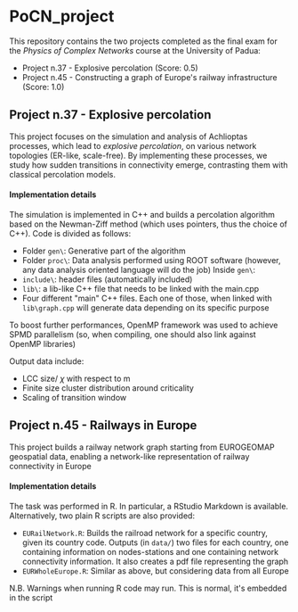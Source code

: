 # PoCN_project


This repository contains the two projects completed as the final exam for the *Physics of Complex Networks* course at the University of Padua:
- Project n.37 - Explosive percolation (Score: 0.5)
- Project n.45 - Constructing a graph of Europe's railway infrastructure (Score: 1.0)

## Project n.37 - Explosive percolation
This project focuses on the simulation and analysis of Achlioptas processes, which lead to *explosive percolation*, on various network topologies (ER-like, scale-free). By implementing these processes, we study how sudden transitions in connectivity emerge, contrasting them with classical percolation models.

#### Implementation details
The simulation is implemented in C++ and builds a percolation algorithm based on the Newman-Ziff method (which uses pointers, thus the choice of C++). Code is divided as follows:
- Folder `gen\`: Generative part of the algorithm
- Folder `proc\`: Data analysis performed using ROOT software (however, any data analysis oriented language will do the job)
Inside `gen\`:
- `include\`: header files (automatically included)
- `lib\`: a lib-like C++ file that needs to be linked with the main.cpp
- Four different "main" C++ files. Each one of those, when linked with `lib\graph.cpp` will generate data depending on its specific purpose

To boost further performances, OpenMP framework was used to achieve SPMD parallelism (so, when compiling, one should also link against OpenMP libraries)

Output data include:
- LCC size/ $\chi$ with respect to m
- Finite size cluster distribution around criticality
- Scaling of transition window

## Project n.45 - Railways in Europe
This project builds a railway network graph starting from EUROGEOMAP geospatial data, enabling a network-like representation of railway connectivity in Europe

#### Implementation details
The task was performed in R. In particular, a RStudio Markdown is available. Alternatively, two plain R scripts are also provided:
- `EURailNetwork.R`: Builds the railroad network for a specific country, given its country code. Outputs (in `data/`) two files for each country, one containing information on nodes-stations and one containing network connectivity information. It also creates a pdf file representing the graph
- `EURWholeEurope.R`: Similar as above, but considering data from all Europe

N.B. Warnings when running R code may run. This is normal, it's embedded in the script